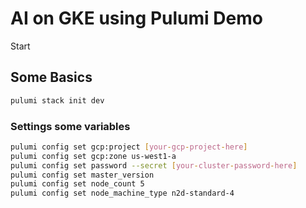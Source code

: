 # AI on GKE using Pulumi Demo

Start
## Some Basics

```bash
pulumi stack init dev
```

### Settings some variables

```bash
pulumi config set gcp:project [your-gcp-project-here] 
pulumi config set gcp:zone us-west1-a 
pulumi config set password --secret [your-cluster-password-here] 
pulumi config set master_version
pulumi config set node_count 5
pulumi config set node_machine_type n2d-standard-4
```